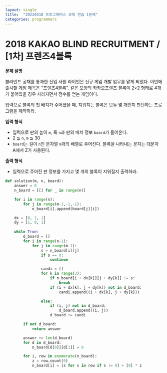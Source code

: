 ```yaml
---
layout: single
title:  "20220518 프로그래머스 코테 연습 1문제"
categories: programmers
---
```


# 2018 KAKAO BLIND RECRUITMENT / [1차] 프렌즈4블록
**문제 설명**

블라인드 공채를 통과한 신입 사원 라이언은 신규 게임 개발 업무를 맡게 되었다. 이번에 출시할 게임 제목은 "프렌즈4블록".
같은 모양의 카카오프렌즈 블록이 2×2 형태로 4개가 붙어있을 경우 사라지면서 점수를 얻는 게임이다.

입력으로 블록의 첫 배치가 주어졌을 때, 지워지는 블록은 모두 몇 개인지 판단하는 프로그램을 제작하라.

**입력 형식**
- 입력으로 판의 높이 `m`, 폭 `n`과 판의 배치 정보 `board`가 들어온다.
- 2 ≦ `n`, `m` ≦ 30
- `board`는 길이 `n`인 문자열 `m`개의 배열로 주어진다. 블록을 나타내는 문자는 대문자 A에서 Z가 사용된다.

**출력 형식**
- 입력으로 주어진 판 정보를 가지고 몇 개의 블록이 지워질지 출력하라.


```python
def solution(m, n, board):
    answer = 0
    n_board = [[] for _ in range(n)]

    for i in range(n):
        for j in range(m-1,-1,-1):
            n_board[i].append(board[j][i])

    dx = [0, 1, 1]
    dy = [1, 0, 1]
    
    while True:
        d_board = []
        for i in range(n-1):
            for j in range(m-1):
                s = n_board[i][j]
                if s == 0:
                    continue

                candi = []
                for k in range(3):
                    if n_board[i + dx[k]][j + dy[k]] != s:
                        break
                    if (i + dx[k], j + dy[k]) not in d_board:
                        candi.append((i + dx[k], j + dy[k]))

                else:
                    if (i, j) not in d_board:
                        d_board.append((i, j))
                    d_board += candi

        if not d_board:
            return answer

        answer += len(d_board)
        for d in d_board:
            n_board[d[0]][d[1]] = 0

        for i, row in enumerate(n_board):
            z = row.count(0)
            n_board[i] = [s for s in row if s != 0] + [0] * z
```
